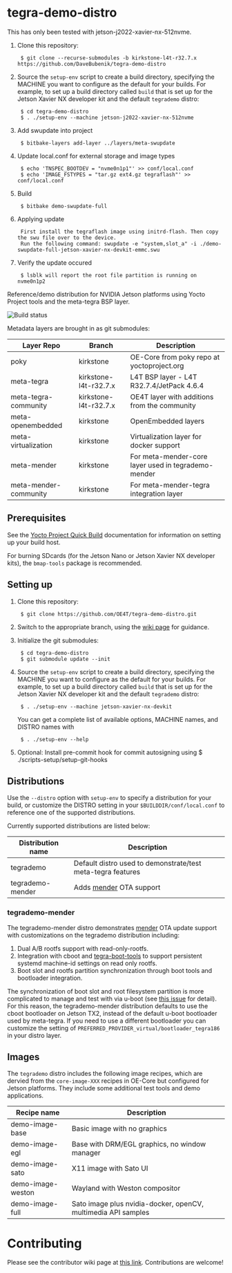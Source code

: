 # tegra-demo-distro

This has only been tested with jetson-j2022-xavier-nx-512nvme.

1. Clone this repository:

        $ git clone --recurse-submodules -b kirkstone-l4t-r32.7.x https://github.com/DaveBubenik/tegra-demo-distro

2. Source the `setup-env` script to create a build directory,
   specifying the MACHINE you want to configure as the default
   for your builds. For example, to set up a build directory
   called `build` that is set up for the Jetson Xavier NX
   developer kit and the default `tegrademo` distro:

        $ cd tegra-demo-distro
        $ . ./setup-env --machine jetson-j2022-xavier-nx-512nvme

3. Add swupdate into project

        $ bitbake-layers add-layer ../layers/meta-swupdate

4. Update local.conf for external storage and image types

        $ echo 'TNSPEC_BOOTDEV = "nvme0n1p1"' >> conf/local.conf 
        $ echo 'IMAGE_FSTYPES = "tar.gz ext4.gz tegraflash"' >> conf/local.conf 

5. Build

        $ bitbake demo-swupdate-full

6. Applying update

        First install the tegraflash image using initrd-flash. Then copy the swu file over to the device.
        Run the following command: swupdate -e "system,slot_a" -i ./demo-swupdate-full-jetson-xavier-nx-devkit-emmc.swu 

7. Verify the update occured

        $ lsblk will report the root file partition is running on nvme0n1p2



Reference/demo distribution for NVIDIA Jetson platforms
using Yocto Project tools and the meta-tegra BSP layer.

![Build status](https://builder.madison.systems/badges/tegrademo-kirkstone-32-7.svg)

Metadata layers are brought in as git submodules:

| Layer Repo            | Branch                 | Description                                         |
| --------------------- | -----------------------|---------------------------------------------------- |
| poky                  | kirkstone              | OE-Core from poky repo at yoctoproject.org          |
| meta-tegra            | kirkstone-l4t-r32.7.x  | L4T BSP layer - L4T R32.7.4/JetPack 4.6.4           |
| meta-tegra-community  | kirkstone-l4t-r32.7.x  | OE4T layer with additions from the community        |
| meta-openembedded     | kirkstone              | OpenEmbedded layers                                 |
| meta-virtualization   | kirkstone              | Virtualization layer for docker support             |
| meta-mender           | kirkstone              | For meta-mender-core layer used in tegrademo-mender |
| meta-mender-community | kirkstone              | For meta-mender-tegra integration layer             |

## Prerequisites

See the [Yocto Project Quick Build](https://docs.yoctoproject.org/brief-yoctoprojectqs/index.html)
documentation for information on setting up your build host.

For burning SDcards (for the Jetson Nano or Jetson Xavier NX developer
kits), the `bmap-tools` package is recommended.

## Setting up

1. Clone this repository:

        $ git clone https://github.com/OE4T/tegra-demo-distro.git

2. Switch to the appropriate branch, using the
   [wiki page](https://github.com/OE4T/tegra-demo-distro/wiki/Which-branch-should-I-use%3F)
   for guidance.

3. Initialize the git submodules:

        $ cd tegra-demo-distro
        $ git submodule update --init

4. Source the `setup-env` script to create a build directory,
   specifying the MACHINE you want to configure as the default
   for your builds. For example, to set up a build directory
   called `build` that is set up for the Jetson Xavier NX
   developer kit and the default `tegrademo` distro:

        $ . ./setup-env --machine jetson-xavier-nx-devkit

   You can get a complete list of available options, MACHINE
   names, and DISTRO names with

        $ . ./setup-env --help

5. Optional: Install pre-commit hook for commit autosigning using
        $ ./scripts-setup/setup-git-hooks

## Distributions

Use the `--distro` option with `setup-env` to specify a distribution for your build,
or customize the DISTRO setting in your `$BUILDDIR/conf/local.conf` to reference one
of the supported distributions.

Currently supported distributions are listed below:


| Distribution name | Description                                                   |
| ----------------- | ------------------------------------------------------------- |
| tegrademo         | Default distro used to demonstrate/test meta-tegra features   |
| tegrademo-mender  | Adds [mender](https://www.mender.io/) OTA support             |

### tegrademo-mender

The tegrademo-mender distro demonstrates [mender](https://www.mender.io/) OTA update
support with customizations on the tegrademo distribution including:

1. Dual A/B rootfs support with read-only-rootfs.
2. Integration with cboot and [tegra-boot-tools](https://github.com/OE4T/tegra-boot-tools)
 to support persistent systemd machine-id settings on read only rootfs.
3. Boot slot and rootfs partition synchronization through boot tools and bootloader
integration.

The synchronization of boot slot and root filesystem partition is more complicated to
manage and test with via u-boot (see [this issue](https://github.com/BoulderAI/meta-mender-community/pull/1#issue-516955713)
for detail).  For this reason, the tegrademo-mender distribution defaults to use the
cboot bootloader on Jetson TX2, instead of the default u-boot bootloader used by
meta-tegra.  If you need to use a different bootloader you can customize the setting
of `PREFERRED_PROVIDER_virtual/bootloader_tegra186` in your distro layer.

## Images

The `tegrademo` distro includes the following image recipes, which
are dervied from the `core-image-XXX` recipes in OE-Core but configured
for Jetson platforms. They include some additional test tools and
demo applications.

| Recipe name       | Description                                                   |
| ----------------- | ------------------------------------------------------------- |
| demo-image-base   | Basic image with no graphics                                  |
| demo-image-egl    | Base with DRM/EGL graphics, no window manager                 |
| demo-image-sato   | X11 image with Sato UI                                        |
| demo-image-weston | Wayland with Weston compositor                                |
| demo-image-full   | Sato image plus nvidia-docker, openCV, multimedia API samples |

# Contributing

Please see the contributor wiki page at [this link](https://github.com/OE4T/meta-tegra/wiki/OE4T-Contributor-Guide).
Contributions are welcome!

